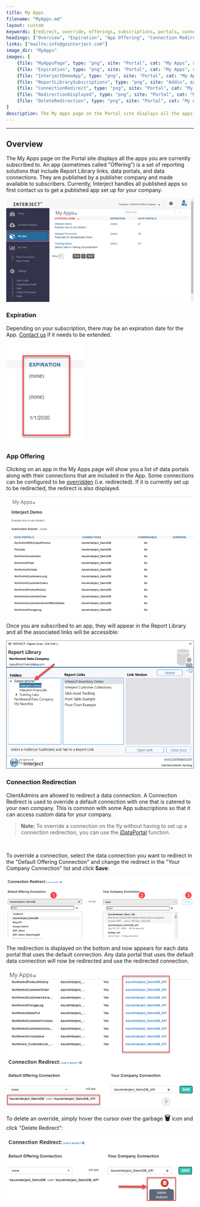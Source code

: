 ```yaml
---
title: My Apps
filename: "MyApps.md"
layout: custom
keywords: [redirect, override, offerings, subscriptions, portals, connections, links]
headings: ["Overview", "Expiration", "App Offering", "Connection Redirection"]
links: ["mailto:info@gointerject.com"]
image_dir: "MyApps"
images: [
	{file: "MyAppsPage", type: "png", site: "Portal", cat: "My Apps", sub: "", report: "", ribbon: "", config: ""},
	{file: "Expiration", type: "png", site: "Portal", cat: "My Apps", sub: "", report: "", ribbon: "", config: ""},
	{file: "InterjectDemoApp", type: "png", site: "Portal", cat: "My Apps", report: "", ribbon: "", config: ""},
	{file: "ReportLibrarySubscriptions", type: "png", site: "Addin", cat: "Report Library", sub: "", report: "", ribbon: "", config: ""},
	{file: "ConnectionRedirect", type: "png", site: "Portal", cat: "My Apps", sub: "Connection Redirect", report: "", ribbon: "", config: ""},
	{file: "RedirectionDisplayed", type: "png", site: "Portal", cat: "My Apps", sub: "Connection Redirect", report: "", ribbon: "", config: ""},
	{file: "DeleteRedirection", type: "png", site: "Portal", cat: "My Apps", sub: "Connection Redirect", report: "", ribbon: "", config: ""}
]
description: The My Apps page on the Portal site displays all the apps you are currently subscribed to. An app (sometimes called "Offering") is a set of reporting solutions that include Report Library links, data portals, and data connections. They are published by a publisher company and made available to subscribers. Currently, Interject handles all published apps so first contact us to get a published app set up for your company.
---
```

* * *

## Overview

The My Apps page on the Portal site displays all the apps you are currently subscribed to. An app (sometimes called "Offering") is a set of reporting solutions that include Report Library links, data portals, and data connections. They are published by a publisher company and made available to subscribers. Currently, Interject handles all published apps so first contact us to get a published app set up for your company.

![](/images/MyApps/MyAppsPage.png)
<br>

### Expiration

Depending on your subscription, there may be an expiration date for the App. [Contact us](mailto:info@gointerject.com) if it needs to be extended.

![](/images/MyApps/Expiration.png)
<br>

### App Offering

Clicking on an app in the My Apps page will show you a list of data portals along with their connections that are included in the App. Some connections can be configured to be [overridden](#connection-redirection) (i.e. redirected). If it is currently set up to be redirected, the redirect is also displayed.

![](/images/MyApps/InterjectDemoApp.png)
<br>

Once you are subscribed to an app, they will appear in the Report Library and all the associated links will be accessible:

![](/images/MyApps/ReportLibrarySubscriptions.png)
<br>

### Connection Redirection

ClientAdmins are allowed to redirect a data connection. A Connection Redirect is used to override a default connection with one that is catered to your own company. This is common with some App subscriptions so that it can access custom data for your company.

<blockquote class=highlight_note>
<b>Note:</b> To override a connection on the fly without having to set up a connection redirection, you can use the <a href="https://docs.gointerject.com/wIndex/jDataPortal.html">jDataPortal</a> function.
</blockquote>
<br>

To override a connection, select the data connection you want to redirect in the "Default Offering Connection" and change the redirect in the "Your Company Connection" list and click **Save**:

![](/images/MyApps/ConnectionRedirect.png)
<br>

The redirection is displayed on the bottom and now appears for each data portal that uses the default connection. Any data portal that uses the default data connection will now be redirected and use the redirected connection.

![](/images/MyApps/RedirectionDisplayed.png)
<br>

To delete an override, simply hover the cursor over the garbage **<font size="+1">&#x1F5D1;</font>** icon and click "Delete Redirect":

![](/images/MyApps/DeleteRedirection.png)
<br>
